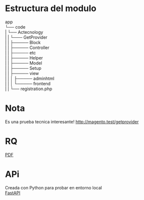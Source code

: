 # Estructura del modulo  
app  
└── code  
|   └── Actecnology  
|   |   └─── GetProvider  
|   |       ├───── Block  
|   |       ├───── Controller  
|   |       ├───── etc  
|   |       ├───── Helper  
|   |       ├───── Model  
|   |       ├───── Setup  
|   |       ├───── view  
|   |       │   ├───── adminhtml  
|   |       │   └───── frontend  
|   |       └── registration.php  


# Nota
Es una prueba tecnica interesante!
http://magento.test/getprovider

# RQ
[PDF](https://github.com/GNUXDAR/Actecnology/blob/main/GetProvider/RQ.pdf)  

# APi
Creada con Python para probar en entorno local  
[FastAPI](https://github.com/GNUXDAR/scripts_py/tree/main/Introduccion_FastAPI/PT)